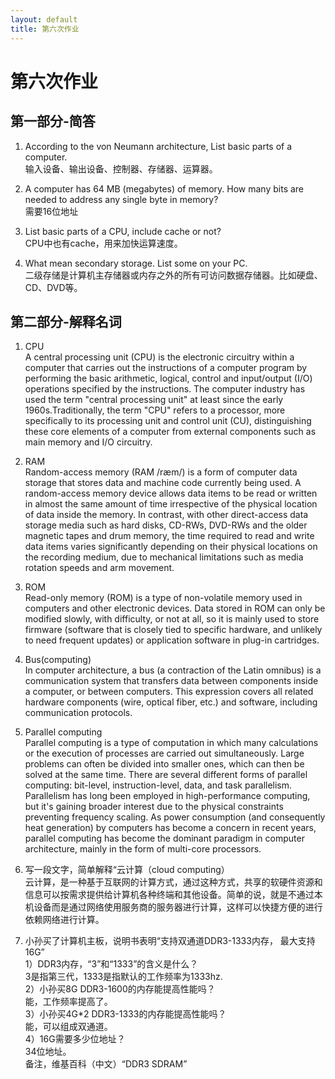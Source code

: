 ```yaml
---
layout: default
title: 第六次作业
---
```


# 第六次作业

## 第一部分-简答  
1. According to the von Neumann architecture, List basic parts of a computer.  
    输入设备、输出设备、控制器、存储器、运算器。

2. A computer has 64 MB (megabytes) of memory. How many bits are
needed to address any single byte in memory?  
    需要16位地址

3. List basic parts of a CPU, include cache or not?  
    CPU中也有cache，用来加快运算速度。

4. What mean secondary storage. List some on your PC.   
    二级存储是计算机主存储器或内存之外的所有可访问数据存储器。比如硬盘、CD、DVD等。

## 第二部分-解释名词
1. CPU   
A central processing unit (CPU) is the electronic circuitry within a computer that carries out the instructions of a computer program by performing the basic arithmetic, logical, control and input/output (I/O) operations specified by the instructions. The computer industry has used the term "central processing unit" at least since the early 1960s.Traditionally, the term "CPU" refers to a processor, more specifically to its processing unit and control unit (CU), distinguishing these core elements of a computer from external components such as main memory and I/O circuitry.

2. RAM  
Random-access memory (RAM /ræm/) is a form of computer data storage that stores data and machine code currently being used. A random-access memory device allows data items to be read or written in almost the same amount of time irrespective of the physical location of data inside the memory. In contrast, with other direct-access data storage media such as hard disks, CD-RWs, DVD-RWs and the older magnetic tapes and drum memory, the time required to read and write data items varies significantly depending on their physical locations on the recording medium, due to mechanical limitations such as media rotation speeds and arm movement.

3. ROM  
Read-only memory (ROM) is a type of non-volatile memory used in computers and other electronic devices. Data stored in ROM can only be modified slowly, with difficulty, or not at all, so it is mainly used to store firmware (software that is closely tied to specific hardware, and unlikely to need frequent updates) or application software in plug-in cartridges.

4. Bus(computing)  
In computer architecture, a bus (a contraction of the Latin omnibus) is a communication system that transfers data between components inside a computer, or between computers. This expression covers all related hardware components (wire, optical fiber, etc.) and software, including communication protocols.  

5. Parallel computing  
Parallel computing is a type of computation in which many calculations or the execution of processes are carried out simultaneously. Large problems can often be divided into smaller ones, which can then be solved at the same time. There are several different forms of parallel computing: bit-level, instruction-level, data, and task parallelism. Parallelism has long been employed in high-performance computing, but it's gaining broader interest due to the physical constraints preventing frequency scaling. As power consumption (and consequently heat generation) by computers has become a concern in recent years, parallel computing has become the dominant paradigm in computer architecture, mainly in the form of multi-core processors.

6. 写一段文字，简单解释“云计算（cloud computing）  
云计算，是一种基于互联网的计算方式，通过这种方式，共享的软硬件资源和信息可以按需求提供给计算机各种终端和其他设备。简单的说，就是不通过本机设备而是通过网络使用服务商的服务器进行计算，这样可以快捷方便的进行依赖网络进行计算。  

7. 小孙买了计算机主板，说明书表明“支持双通道DDR3-1333内存，
最大支持16G”  
1）DDR3内存，“3”和“1333”的含义是什么？  
    3是指第三代，1333是指默认的工作频率为1333hz.  
2）小孙买8G DDR3-1600的内存能提高性能吗？  
    能，工作频率提高了。  
3）小孙买4G*2 DDR3-1333的内存能提高性能吗？  
    能，可以组成双通道。  
4）16G需要多少位地址？   
    34位地址。   
备注，维基百科（中文）“DDR3 SDRAM”  


